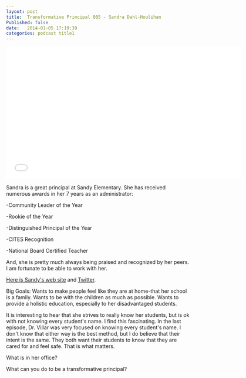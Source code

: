 ```yaml
---
layout: post
title:  Transformative Principal 005 - Sandra Dahl-Houlihan
Published: false
date:   2014-01-05 17:19:39
categories: podcast title1
---
```

<iframe style="border: none" src="//html5-player.libsyn.com/embed/episode/id/2611540/height/360/width/640/theme/standard/direction/no/autoplay/no/autonext/no/thumbnail/yes/preload/no/no_addthis/no/" height="360" width="640" scrolling="no"  allowfullscreen webkitallowfullscreen mozallowfullscreen oallowfullscreen msallowfullscreen></iframe>


Sandra is a great principal at Sandy Elementary. She has received numerous awards in her 7 years as an administrator: 

-Community Leader of the Year

-Rookie of the Year

-Distinguished Principal of the Year

-CITES Recognition

-National Board Certified Teacher

And, she is pretty much always being praised and recognized by her peers. I am fortunate to be able to work with her. 

[Here is Sandy's web site](http://sandy.canyonsdistrict.org) and [Twitter](https://twitter.com/SandyElementary).

Big Goals:
Wants to make people feel like they are at home-that her school is a family. 
Wants to be with the children as much as possible. 
Wants to provide a holistic education, especially to her disadvantaged students.

It is interesting to hear that she strives to really know her students, but is ok with not knowing every student's name. I find this fascinating. In the last episode, Dr. Villar was very focused on knowing every student's name. I don't know that either way is the best method, but I do believe that their intent is the same. They both want their students to know that they are cared for and feel safe. That is what matters.

What is in her office?

What can you do to be a transformative principal? 



